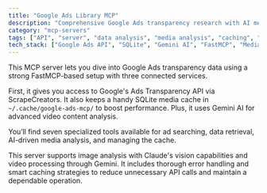 ```yaml
---
title: "Google Ads Library MCP"
description: "Comprehensive Google Ads transparency research with AI media analysis and caching."
category: "mcp-servers"
tags: ["API", "server", "data analysis", "media analysis", "caching", "transparency"]
tech_stack: ["Google Ads API", "SQLite", "Gemini AI", "FastMCP", "Media Intelligence", "Claude vision"]
---
```


This MCP server lets you dive into Google Ads transparency data using a strong FastMCP-based setup with three connected services.

First, it gives you access to Google's Ads Transparency API via ScrapeCreators. It also keeps a handy SQLite media cache in `~/.cache/google-ads-mcp/` to boost performance. Plus, it uses Gemini AI for advanced video content analysis.

You’ll find seven specialized tools available for ad searching, data retrieval, AI-driven media analysis, and managing the cache.

This server supports image analysis with Claude's vision capabilities and video processing through Gemini. It includes thorough error handling and smart caching strategies to reduce unnecessary API calls and maintain a dependable operation.